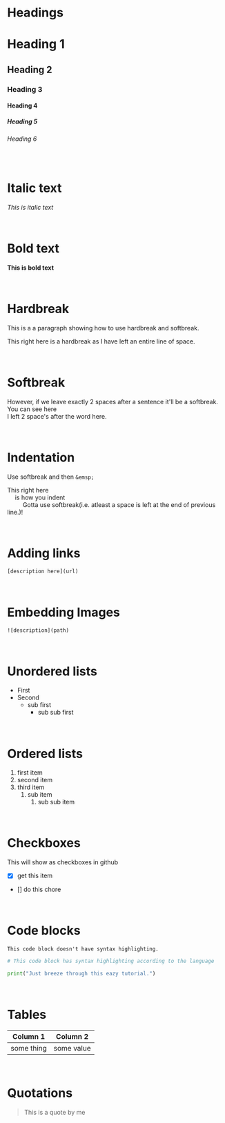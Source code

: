 

# Headings

# Heading 1
## Heading 2
### Heading 3
#### Heading 4
##### Heading 5
###### Heading 6

<br/>

# Italic text
*This is italic text*

<br/>

# Bold text
**This is bold text**

<br/>

# Hardbreak

This is a a paragraph showing how to use hardbreak and softbreak.

This right here is a hardbreak as I have left an entire line of space.

<br/>

# Softbreak

However, if we leave exactly 2 spaces after a sentence it'll be a softbreak. You can see here  
I left 2 space's after the word here.  

<br/>

# Indentation
Use softbreak and then `&emsp;`  

This right here   
&emsp; is how you indent  
&emsp; &emsp; Gotta use softbreak(i.e. atleast a space is left at the end of previous line.)!

<br/>

# Adding links

```syntax
[description here](url)
```

<br/>

# Embedding Images

```syntax
![description](path)
```
<br/>

# Unordered lists

* First
* Second 
    * sub first
        * sub sub first

<br/>

# Ordered lists

1. first item
1. second item
1. third item
    1. sub item 
        1. sub sub item

<br/>

# Checkboxes
This will show as checkboxes in github

* [x] get this item
* [] do this chore 

<br/>

# Code blocks

```
This code block doesn't have syntax highlighting.
```

```python
# This code block has syntax highlighting according to the language

print("Just breeze through this eazy tutorial.")
```
<br/>

# Tables

| Column 1 | Column 2 |
|----------|----------|
| some thing| some value|

<br/>

# Quotations

> This is a quote by me 


<br/>

